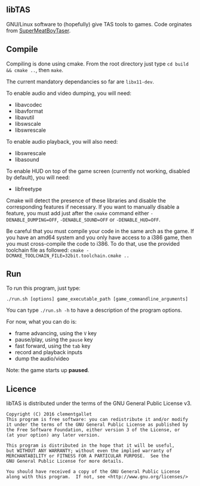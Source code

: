 ## libTAS

GNU/Linux software to (hopefully) give TAS tools to games. Code orginates from [SuperMeatBoyTaser](https://github.com/DeathlyDeep/SuperMeatBoyTaser).

## Compile

Compiling is done using cmake. From the root directory just type `cd build && cmake ..`, then `make`.

The current mandatory dependancies so far are `libx11-dev`.

To enable audio and video dumping, you will need:

- libavcodec
- libavformat
- libavutil
- libswscale
- libswrescale

To enable audio playback, you will also need:

- libswrescale
- libasound

To enable HUD on top of the game screen (currently not working, disabled by default), you will need:

- libfreetype

Cmake will detect the presence of these libraries and disable the corresponding features if necessary.
If you want to manually disable a feature, you must add just after the `cmake` command either `-DENABLE_DUMPING=OFF`, `-DENABLE_SOUND=OFF` or `-DENABLE_HUD=OFF`.

Be careful that you must compile your code in the same arch as the game. If you have an amd64 system and you only have access to a i386 game, then you must cross-compile the code to i386. To do that, use the provided toolchain file as followed: `cmake -DCMAKE_TOOLCHAIN_FILE=32bit.toolchain.cmake ..`

## Run

To run this program, just type:

    ./run.sh [options] game_executable_path [game_commandline_arguments]

You can type `./run.sh -h` to have a description of the program options.

For now, what you can do is:

- frame advancing, using the `V` key
- pause/play, using the `pause` key
- fast forward, using the `tab` key
- record and playback inputs
- dump the audio/video

Note: the game starts up **paused**.

## Licence

libTAS is distributed under the terms of the GNU General Public License v3.

    Copyright (C) 2016 clementgallet
    This program is free software: you can redistribute it and/or modify
    it under the terms of the GNU General Public License as published by
    the Free Software Foundation, either version 3 of the License, or
    (at your option) any later version.

    This program is distributed in the hope that it will be useful,
    but WITHOUT ANY WARRANTY; without even the implied warranty of
    MERCHANTABILITY or FITNESS FOR A PARTICULAR PURPOSE.  See the
    GNU General Public License for more details.

    You should have received a copy of the GNU General Public License
    along with this program.  If not, see <http://www.gnu.org/licenses/>


